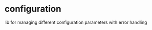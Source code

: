 configuration
=============

lib for managing different configuration parameters with error handling
